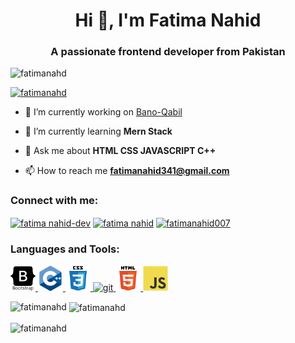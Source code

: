 <h1 align="center">Hi 👋, I'm Fatima Nahid</h1>
<h3 align="center">A passionate frontend developer from Pakistan</h3>

<p align="left"> <img src="https://komarev.com/ghpvc/?username=fatimanahd&label=Profile%20views&color=0e75b6&style=flat" alt="fatimanahd" /> </p>

<p align="left"> <a href="https://github.com/ryo-ma/github-profile-trophy"><img src="https://github-profile-trophy.vercel.app/?username=fatimanahd" alt="fatimanahd" /></a> </p>

- 🔭 I’m currently working on [Bano-Qabil](https://github.com/fatimanahd/bootstrap)

- 🌱 I’m currently learning **Mern Stack**

- 💬 Ask me about **HTML CSS JAVASCRIPT C++**

- 📫 How to reach me **fatimanahid341@gmail.com**

<h3 align="left">Connect with me:</h3>
<p align="left">
<a href="https://dev.to/fatima nahid-dev" target="blank"><img align="center" src="https://raw.githubusercontent.com/rahuldkjain/github-profile-readme-generator/master/src/images/icons/Social/devto.svg" alt="fatima nahid-dev" height="30" width="40" /></a>
<a href="https://linkedin.com/in/fatima nahid" target="blank"><img align="center" src="https://raw.githubusercontent.com/rahuldkjain/github-profile-readme-generator/master/src/images/icons/Social/linked-in-alt.svg" alt="fatima nahid" height="30" width="40" /></a>
<a href="https://instagram.com/fatimanahid007" target="blank"><img align="center" src="https://raw.githubusercontent.com/rahuldkjain/github-profile-readme-generator/master/src/images/icons/Social/instagram.svg" alt="fatimanahid007" height="30" width="40" /></a>
</p>

<h3 align="left">Languages and Tools:</h3>
<p align="left"> <a href="https://getbootstrap.com" target="_blank" rel="noreferrer"> <img src="https://raw.githubusercontent.com/devicons/devicon/master/icons/bootstrap/bootstrap-plain-wordmark.svg" alt="bootstrap" width="40" height="40"/> </a> <a href="https://www.w3schools.com/cpp/" target="_blank" rel="noreferrer"> <img src="https://raw.githubusercontent.com/devicons/devicon/master/icons/cplusplus/cplusplus-original.svg" alt="cplusplus" width="40" height="40"/> </a> <a href="https://www.w3schools.com/css/" target="_blank" rel="noreferrer"> <img src="https://raw.githubusercontent.com/devicons/devicon/master/icons/css3/css3-original-wordmark.svg" alt="css3" width="40" height="40"/> </a> <a href="https://git-scm.com/" target="_blank" rel="noreferrer"> <img src="https://www.vectorlogo.zone/logos/git-scm/git-scm-icon.svg" alt="git" width="40" height="40"/> </a> <a href="https://www.w3.org/html/" target="_blank" rel="noreferrer"> <img src="https://raw.githubusercontent.com/devicons/devicon/master/icons/html5/html5-original-wordmark.svg" alt="html5" width="40" height="40"/> </a> <a href="https://developer.mozilla.org/en-US/docs/Web/JavaScript" target="_blank" rel="noreferrer"> <img src="https://raw.githubusercontent.com/devicons/devicon/master/icons/javascript/javascript-original.svg" alt="javascript" width="40" height="40"/> </a> </p>

<p><img align="left" src="https://github-readme-stats.vercel.app/api/top-langs?username=fatimanahd&show_icons=true&locale=en&layout=compact" alt="fatimanahd" /></p>

<p>&nbsp;<img align="center" src="https://github-readme-stats.vercel.app/api?username=fatimanahd&show_icons=true&locale=en" alt="fatimanahd" /></p>

<p><img align="center" src="https://github-readme-streak-stats.herokuapp.com/?user=fatimanahd&" alt="fatimanahd" /></p>
